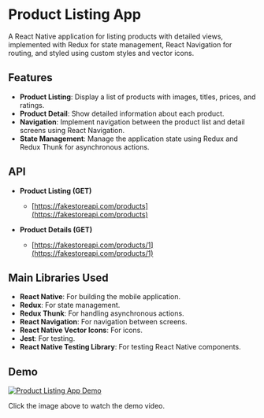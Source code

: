 # Product Listing App

A React Native application for listing products with detailed views, implemented with Redux for state management, React Navigation for routing, and styled using custom styles and vector icons.

## Features

- **Product Listing**: Display a list of products with images, titles, prices, and ratings.
- **Product Detail**: Show detailed information about each product.
- **Navigation**: Implement navigation between the product list and detail screens using React Navigation.
- **State Management**: Manage the application state using Redux and Redux Thunk for asynchronous actions.

## API

- **Product Listing (GET)**
  - [https://fakestoreapi.com/products](https://fakestoreapi.com/products)

- **Product Details (GET)**
  - [https://fakestoreapi.com/products/1](https://fakestoreapi.com/products/1)

## Main Libraries Used

- **React Native**: For building the mobile application.
- **Redux**: For state management.
- **Redux Thunk**: For handling asynchronous actions.
- **React Navigation**: For navigation between screens.
- **React Native Vector Icons**: For icons.
- **Jest**: For testing.
- **React Native Testing Library**: For testing React Native components.

## Demo

[![Product Listing App Demo](https://drive.google.com/uc?export=view&id=1b0RSjKTCHiJQV6XOE8OXQKVDZI2Fvk21)](https://drive.google.com/file/d/1b0RSjKTCHiJQV6XOE8OXQKVDZI2Fvk21/view?usp=drive_link)

Click the image above to watch the demo video.
